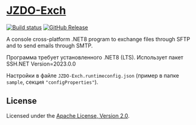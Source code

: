 # [JZDO-Exch]

[![Build status]][appveyor]
[![GitHub Release]][releases]

A console cross-platform .NET8 program to exchange files through SFTP and
to send emails through SMTP.

Программа требует установленного .NET8 (LTS).
Использует пакет SSH.NET Version=2023.0.0

Настройки в файле `JZDO-Exch.runtimeconfig.json`
(пример в папке `sample`, секция `"configProperties"`).

## License

Licensed under the [Apache License, Version 2.0].

[JZDO-Exch]: https://diev.github.io/JZDO-Exch/
[Apache License, Version 2.0]: LICENSE

[appveyor]: https://ci.appveyor.com/project/diev/jzdo-exch
[releases]: https://github.com/diev/JZDO-Exch/releases/latest

[Build status]: https://ci.appveyor.com/api/projects/status/dk0sf5bu4efe08kf?svg=true
[GitHub Release]: https://img.shields.io/github/release/diev/JZDO-Exch.svg

